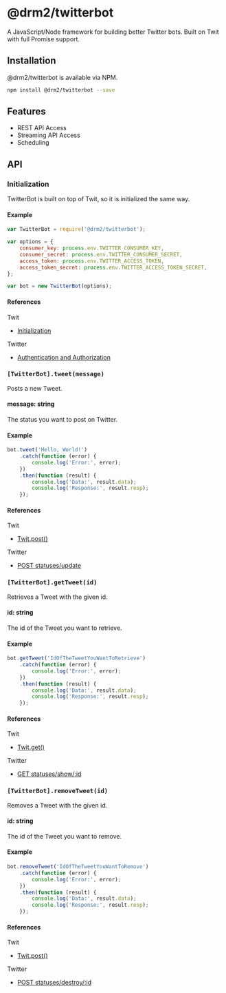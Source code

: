 # @drm2/twitterbot

A JavaScript/Node framework for building better Twitter bots. Built on Twit with full Promise support.

## Installation

@drm2/twitterbot is available via NPM.

```bash
npm install @drm2/twitterbot --save
```

## Features

- REST API Access
- Streaming API Access
- Scheduling

## API

### Initialization

TwitterBot is built on top of Twit, so it is initialized the same way.

#### Example

```javascript
var TwitterBot = require('@drm2/twitterbot');

var options = {
    consumer_key: process.env.TWITTER_CONSUMER_KEY,
    consumer_secret: process.env.TWITTER_CONSUMER_SECRET,
    access_token: process.env.TWITTER_ACCESS_TOKEN,
    access_token_secret: process.env.TWITTER_ACCESS_TOKEN_SECRET,
};

var bot = new TwitterBot(options);
```

#### References

Twit

- [Initialization](https://github.com/ttezel/twit/blob/master/README.md#var-t--new-twitconfig)

Twitter

- [Authentication and Authorization](https://dev.twitter.com/oauth/overview/application-owner-access-tokens)

### `[TwitterBot].tweet(message)`

Posts a new Tweet.

#### message: string

The status you want to post on Twitter.

#### Example

```javascript
bot.tweet('Hello, World!')
    .catch(function (error) {
        console.log('Error:', error);
    })
    .then(function (result) {
        console.log('Data:', result.data);
        console.log('Response:', result.resp);
    });
```

#### References

Twit

- [Twit.post()](https://github.com/ttezel/twit/blob/master/README.md#tpostpath-params-callback)

Twitter

- [POST statuses/update](https://dev.twitter.com/rest/reference/post/statuses/update)

### `[TwitterBot].getTweet(id)`

Retrieves a Tweet with the given id.

#### id: string

The id of the Tweet you want to retrieve.

#### Example

```javascript
bot.getTweet('IdOfTheTweetYouWantToRetrieve')
    .catch(function (error) {
        console.log('Error:', error);
    })
    .then(function (result) {
        console.log('Data:', result.data);
        console.log('Response:', result.resp);
    });
```

#### References

Twit

- [Twit.get()](https://github.com/ttezel/twit/blob/master/README.md#tgetpath-params-callback)

Twitter

- [GET statuses/show/:id](https://dev.twitter.com/rest/reference/get/statuses/show/%3Aid)

### `[TwitterBot].removeTweet(id)`

Removes a Tweet with the given id.

#### id: string

The id of the Tweet you want to remove.

#### Example

```javascript
bot.removeTweet('IdOfTheTweetYouWantToRemove')
    .catch(function (error) {
        console.log('Error:', error);
    })
    .then(function (result) {
        console.log('Data:', result.data);
        console.log('Response:', result.resp);
    });
```

#### References

Twit

- [Twit.post()](https://github.com/ttezel/twit/blob/master/README.md#tpostpath-params-callback)

Twitter

- [POST statuses/destroy/:id](https://dev.twitter.com/rest/reference/post/statuses/destroy/%3Aid)
